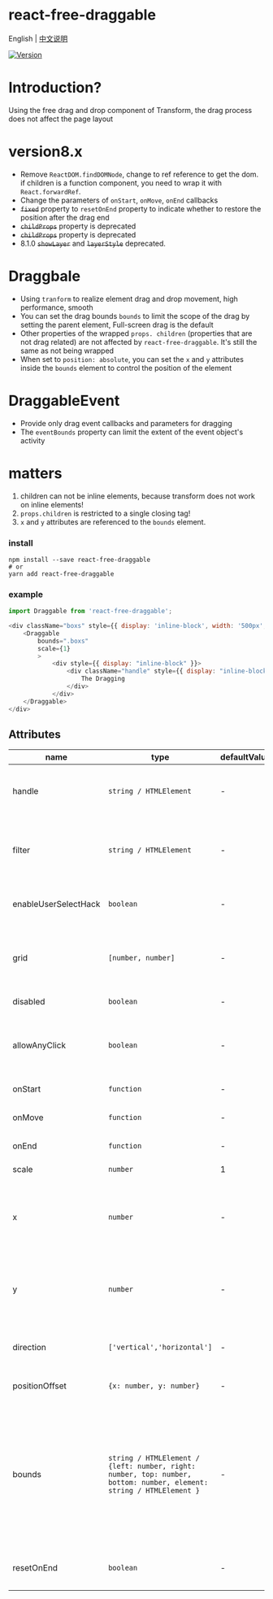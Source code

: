 # react-free-draggable

English | [中文说明](./README_CN.md)

[![Version](https://img.shields.io/badge/version-8.1.2-green)](https://www.npmjs.com/package/react-free-draggable)

# Introduction?

Using the free drag and drop component of Transform, the drag process does not affect the page layout

# version8.x
  - Remove `ReactDOM.findDOMNode`, change to ref reference to get the dom. if children is a function component, you need to wrap it with `React.forwardRef`.
  - Change the parameters of `onStart`, `onMove`, `onEnd` callbacks
  - ~~`fixed`~~ property to `resetOnEnd` property to indicate whether to restore the position after the drag end
  - ~~`childProps`~~ property is deprecated
  - ~~`childProps`~~ property is deprecated
  - 8.1.0 ~~`showLayer`~~ and ~~`layerStyle`~~ deprecated.

# Draggbale

- Using `tranform` to realize element drag and drop movement, high performance, smooth
- You can set the drag bounds `bounds` to limit the scope of the drag by setting the parent element, Full-screen drag is the default
- Other properties of the wrapped `props. children` (properties that are not drag related) are not affected by `react-free-draggable`. It's still the same as not being wrapped
- When set to `position: absolute`, you can set the `x` and `y` attributes inside the `bounds` element to control the position of the element

# DraggableEvent

- Provide only drag event callbacks and parameters for dragging
- The `eventBounds` property can limit the extent of the event object's activity

# matters

1. children can not be inline elements, because transform does not work on inline elements!
2. `props.children` is restricted to a single closing tag!
3. `x` and `y` attributes are referenced to the `bounds` element.

### install
```
npm install --save react-free-draggable
# or
yarn add react-free-draggable
```

### example
```javascript
import Draggable from 'react-free-draggable';

<div className="boxs" style={{ display: 'inline-block', width: '500px', background: "red" }}>
    <Draggable
        bounds=".boxs"
        scale={1}
        >
            <div style={{ display: "inline-block" }}>
                <div className="handle" style={{ display: "inline-block", width: "80px",background: "blue", cursor: "pointer", height: "100%" }} onClick={this.clickToast}>
                    The Dragging
                </div>
            </div>
    </Draggable>
</div>
```

## Attributes

| name                          | type                  | defaultValue                                                   | description                                                                                                      |
| ----------------------------- | --------------------- | -------------------------------------------------------------- | --------------------------------------------------------------------------------------------------------- |
| handle                      | `string / HTMLElement`            | -                                                  | Drag the class selector or element for the element                                                                                  |
| filter                  | `string / HTMLElement`            | -                                                  | A selector or element that does not allow drag and drop                                                                              |
| enableUserSelectHack          | `boolean`                         | -                                                  | Allows you to add selected styles                                                  |
| grid                          | `[number, number]`                | -                                                  | Set X, Y direction amplitude, how much to move the target                                                                              |
| disabled                      | `boolean`                         | -                                                  | disabled drag                                                                                          |
| allowAnyClick                 | `boolean`                         | -                                                  | Indicates that drag is allowed without a left mouse click                                                                                          |
| onStart                   | `function`                        | -                                                  | the start event                                                                                        |
| onMove                        | `function`                        | -                                                  | the dragging event                      |
| onEnd                    | `function`                        | -                                                  | the end event                                                                                  |
| scale                         | `number`                          | 1                                                  | Drag sensitivity                                                                                  |
| x                             | `number`                          | -                                                  | The position of the x-axis when the element is `position: absolute`.                                                                                   |
| y                             | `number`                          | -                                                  | The position of the y-axis when the element is `position: absolute`.                                                                                  |
| direction                          | `['vertical','horizontal']`              | -                                                  | the direction of drag and drop                                                                                  |
| positionOffset                | `{x: number, y: number}`          | -                                                  | Transform position increment                                                                                  |
| bounds                        | `string / HTMLElement / {left: number, right: number, top: number, bottom: number, element: string / HTMLElement }`                   | -              | The range within the element, if it is element, the position is range in element, but if it is object, it is the range of the `element` element                                                                                          |
| resetOnEnd                   | `boolean`                | -                                               | Restore position when drag end                                |
